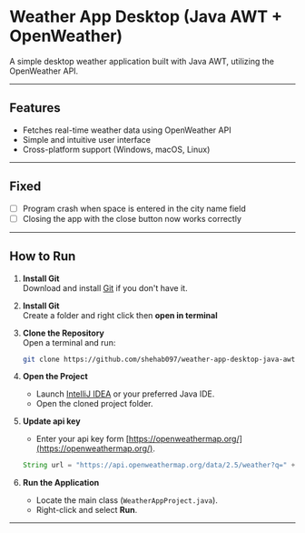 ﻿# Weather App Desktop (Java AWT + OpenWeather)

A simple desktop weather application built with Java AWT, utilizing the OpenWeather API.

---

## Features

- Fetches real-time weather data using OpenWeather API
- Simple and intuitive user interface
- Cross-platform support (Windows, macOS, Linux)

---

## Fixed

- [ ] Program crash when space is entered in the city name field
- [ ] Closing the app with the close button now works correctly

[//]: # (- [ ] Package as JAR or EXE for easy distribution)

---

## How to Run

1. **Install Git**  
    Download and install [Git](https://git-scm.com/downloads) if you don't have it.

2. **Install Git**  
    Create a folder and right click then **open in terminal**

3. **Clone the Repository**  
    Open a terminal and run:
    ```sh
    git clone https://github.com/shehab097/weather-app-desktop-java-awt-openWeather.git
    ```

4. **Open the Project**  
    - Launch [IntelliJ IDEA](https://www.jetbrains.com/idea/) or your preferred Java IDE.
    - Open the cloned project folder.

5. **Update api key**  
    - Enter your api key form [https://openweathermap.org/](https://openweathermap.org/).
    ```java
    String url = "https://api.openweathermap.org/data/2.5/weather?q=" + cityName + "+&appid=YOUR_API_KEY&units=metric";
    ```

6. **Run the Application**  
    - Locate the main class (`WeatherAppProject.java`).
    - Right-click and select **Run**.

---
<!-- ---

## Notes

- You will need an [OpenWeather API key](https://openweathermap.org/api) to use the app. Add your API key as instructed in the code or configuration file.
- For packaging as a JAR or EXE, refer to your IDE's export options or use build tools like Maven or Gradle.

--- -->

